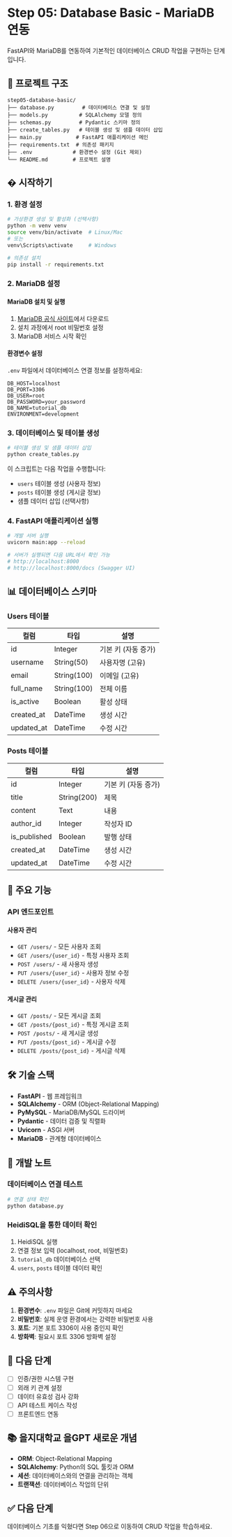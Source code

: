 # Step 05: Database Basic - MariaDB 연동

FastAPI와 MariaDB를 연동하여 기본적인 데이터베이스 CRUD 작업을 구현하는 단계입니다.

## 📁 프로젝트 구조

```
step05-database-basic/
├── database.py         # 데이터베이스 연결 및 설정
├── models.py          # SQLAlchemy 모델 정의
├── schemas.py         # Pydantic 스키마 정의
├── create_tables.py   # 테이블 생성 및 샘플 데이터 삽입
├── main.py           # FastAPI 애플리케이션 메인
├── requirements.txt  # 의존성 패키지
├── .env             # 환경변수 설정 (Git 제외)
└── README.md        # 프로젝트 설명
```

## � 시작하기

### 1. 환경 설정

```bash
# 가상환경 생성 및 활성화 (선택사항)
python -m venv venv
source venv/bin/activate  # Linux/Mac
# 또는
venv\Scripts\activate     # Windows

# 의존성 설치
pip install -r requirements.txt
```

### 2. MariaDB 설정

#### MariaDB 설치 및 실행
1. [MariaDB 공식 사이트](https://mariadb.org/download/)에서 다운로드
2. 설치 과정에서 root 비밀번호 설정
3. MariaDB 서비스 시작 확인

#### 환경변수 설정
`.env` 파일에서 데이터베이스 연결 정보를 설정하세요:

```env
DB_HOST=localhost
DB_PORT=3306
DB_USER=root
DB_PASSWORD=your_password
DB_NAME=tutorial_db
ENVIRONMENT=development
```

### 3. 데이터베이스 및 테이블 생성

```bash
# 테이블 생성 및 샘플 데이터 삽입
python create_tables.py
```

이 스크립트는 다음 작업을 수행합니다:
- `users` 테이블 생성 (사용자 정보)
- `posts` 테이블 생성 (게시글 정보)
- 샘플 데이터 삽입 (선택사항)

### 4. FastAPI 애플리케이션 실행

```bash
# 개발 서버 실행
uvicorn main:app --reload

# 서버가 실행되면 다음 URL에서 확인 가능
# http://localhost:8000
# http://localhost:8000/docs (Swagger UI)
```

## 📊 데이터베이스 스키마

### Users 테이블
| 컬럼 | 타입 | 설명 |
|------|------|------|
| id | Integer | 기본 키 (자동 증가) |
| username | String(50) | 사용자명 (고유) |
| email | String(100) | 이메일 (고유) |
| full_name | String(100) | 전체 이름 |
| is_active | Boolean | 활성 상태 |
| created_at | DateTime | 생성 시간 |
| updated_at | DateTime | 수정 시간 |

### Posts 테이블
| 컬럼 | 타입 | 설명 |
|------|------|------|
| id | Integer | 기본 키 (자동 증가) |
| title | String(200) | 제목 |
| content | Text | 내용 |
| author_id | Integer | 작성자 ID |
| is_published | Boolean | 발행 상태 |
| created_at | DateTime | 생성 시간 |
| updated_at | DateTime | 수정 시간 |

## 🔧 주요 기능

### API 엔드포인트

#### 사용자 관리
- `GET /users/` - 모든 사용자 조회
- `GET /users/{user_id}` - 특정 사용자 조회
- `POST /users/` - 새 사용자 생성
- `PUT /users/{user_id}` - 사용자 정보 수정
- `DELETE /users/{user_id}` - 사용자 삭제

#### 게시글 관리
- `GET /posts/` - 모든 게시글 조회
- `GET /posts/{post_id}` - 특정 게시글 조회
- `POST /posts/` - 새 게시글 생성
- `PUT /posts/{post_id}` - 게시글 수정
- `DELETE /posts/{post_id}` - 게시글 삭제

## 🛠️ 기술 스택

- **FastAPI** - 웹 프레임워크
- **SQLAlchemy** - ORM (Object-Relational Mapping)
- **PyMySQL** - MariaDB/MySQL 드라이버
- **Pydantic** - 데이터 검증 및 직렬화
- **Uvicorn** - ASGI 서버
- **MariaDB** - 관계형 데이터베이스

## 📝 개발 노트

### 데이터베이스 연결 테스트
```bash
# 연결 상태 확인
python database.py
```

### HeidiSQL을 통한 데이터 확인
1. HeidiSQL 실행
2. 연결 정보 입력 (localhost, root, 비밀번호)
3. `tutorial_db` 데이터베이스 선택
4. `users`, `posts` 테이블 데이터 확인

## ⚠️ 주의사항

1. **환경변수**: `.env` 파일은 Git에 커밋하지 마세요
2. **비밀번호**: 실제 운영 환경에서는 강력한 비밀번호 사용
3. **포트**: 기본 포트 3306이 사용 중인지 확인
4. **방화벽**: 필요시 포트 3306 방화벽 설정

## 🔄 다음 단계

- [ ] 인증/권한 시스템 구현
- [ ] 외래 키 관계 설정
- [ ] 데이터 유효성 검사 강화
- [ ] API 테스트 케이스 작성
- [ ] 프론트엔드 연동

## 📚 을지대학교 을GPT 새로운 개념

- **ORM**: Object-Relational Mapping
- **SQLAlchemy**: Python의 SQL 툴킷과 ORM
- **세션**: 데이터베이스와의 연결을 관리하는 객체
- **트랜잭션**: 데이터베이스 작업의 단위

## ✅ 다음 단계

데이터베이스 기초를 익혔다면 Step 06으로 이동하여 CRUD 작업을 학습하세요.
